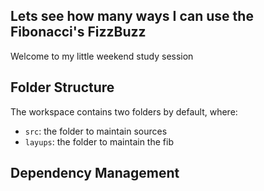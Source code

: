 ## Lets see how many ways I can use the Fibonacci's FizzBuzz

Welcome to my little weekend study session

## Folder Structure

The workspace contains two folders by default, where:

- `src`: the folder to maintain sources
- `layups`: the folder to maintain the fib


## Dependency Management
